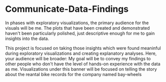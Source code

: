 # Communicate-Data-Findings

In phases with exploratory visualizations, the primary audience for the visuals will be me. The plots that have been created and demonstrated haven't been particularly polished, just descriptive enough for me to gain insights into the data.

This project is focused on taking those insights which were found meaninful during exploratory visualizations and creating explanatory analyses. Here, your audience will be broader: My goal will be to convey my findings to other people who don't have the level of hands-on experience with the data as me. Visualizations under this banner will be focused on telling the story about the reantal bike records for the company named bay-wheels

